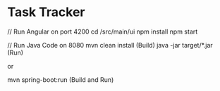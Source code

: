 # Task Tracker

// Run Angular on port 4200
cd /src/main/ui
npm install
npm start


// Run Java Code on 8080
mvn clean install (Build)
java -jar target/*.jar (Run)

or 

mvn spring-boot:run (Build and Run)

